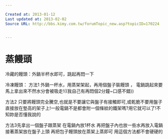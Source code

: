 ```yaml
---

Created at: 2013-01-12
Last updated at: 2013-02-02
Source URL: http://bbs.kimy.com.tw/forumTopic_new.asp?topicID=170224


---
```


# 蒸饅頭


冷藏的饅頭：外鍋半杯水即可，跳起再悶一下

冷凍饅頭：
方法1 外鍋一杯水，用蒸架架起，再用個盤子裝饅頭 ，
電鍋跳起來要馬上拿出來不然水分會被吸走!((我自己有再悶個2分鐘~口感不錯))

方法2 只要將饅頭完全騰空,也就是不要讓它與盤子有接觸即可,或乾脆不要用盤子直接放在墊高的架子上!一般電鍋不是都會附一個條紋的鐵架嗎?用它就可以了!不知妳是否懂我說的

方法3先拿出一個盤子跟蒸架
在電鍋內放1杯水
再把盤子內也放一些水再放入電鍋
接著蒸架放在盤子上頭
再把包子饅頭放在蒸架上蒸即可
用這個方法都不會硬硬的

